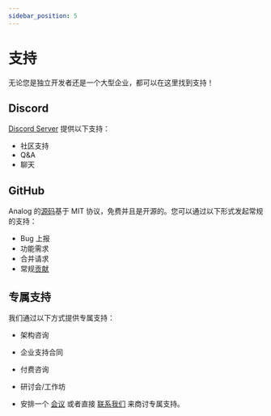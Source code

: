 ```yaml
---
sidebar_position: 5
---
```


# 支持

无论您是独立开发者还是一个大型企业，都可以在这里找到支持！

## Discord

[Discord Server](https://chat.analogjs.org) 提供以下支持：

- 社区支持
- Q&A
- 聊天

## GitHub

Analog 的[源码](https://github.com/analogjs/analog)基于 MIT 协议，免费并且是开源的。您可以通过以下形式发起常规的支持：

- Bug 上报
- 功能需求
- 合并请求
- 常规[贡献](/docs/contributing)

## 专属支持

我们通过以下方式提供专属支持：

- 架构咨询
- 企业支持合同
- 付费咨询
- 研讨会/工作坊

- 安排一个 [会议](https://calendly.com/brandontroberts/session) 或者直接 [联系我们](mailto:support@analogjs.org?subject=Dedicated+Support) 来商讨专属支持。
